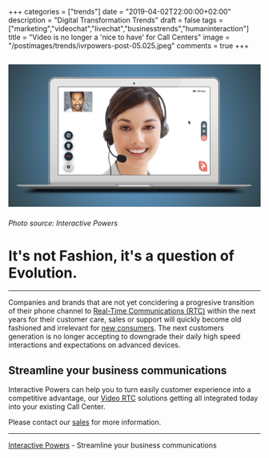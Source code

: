 +++
categories = ["trends"]
date = "2019-04-02T22:00:00+02:00"
description = "Digital Transformation Trends"
draft = false
tags = ["marketing","videochat","livechat","businesstrends","humaninteraction"]
title = "Video is no longer a 'nice to have' for Call Centers"
image = "/postimages/trends/ivrpowers-post-05.025.jpeg"
comments = true
+++

![Young people on the phone](/postimages/trends/ivrpowers-post-05.025.jpeg)
------------
###### Photo source: Interactive Powers

#	It's not Fashion, it's a question of Evolution.
---
Companies and brands that are not yet concidering a progresive transition of their phone channel to [Real-Time Communications (RTC)](http://blog.ivrpowers.com/post/technologies/what-is-rtc/) within the next years for their customer care, sales or support will quickly become old fashioned and irrelevant for [new consumers](http://blog.ivrpowers.com/post/trends/children-understand-video/). The next customers generation is no longer accepting to downgrade their daily high speed interactions and expectations on advanced devices.

## Streamline your business communications

Interactive Powers can help you to turn easily customer experience into a competitive advantage, our [Video RTC](https://www.ivrpowers.com/videortc/) solutions getting all integrated today into your existing Call Center.

Please contact our [sales](http://www.ivrpowers.com/support-services/) for more information.

---
[Interactive Powers](http://www.ivrpowers.com/ ) - Streamline your business communications



